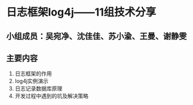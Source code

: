 # 日志框架log4j——11组技术分享

## 小组成员：吴宛净、沈佳佳、苏小渝、王曼、谢静雯

## 主要内容
1. 日志框架的作用
2. log4j实例演示
3. 日志记录数据库原理
4. 开发过程中遇到的坑及解决策略
